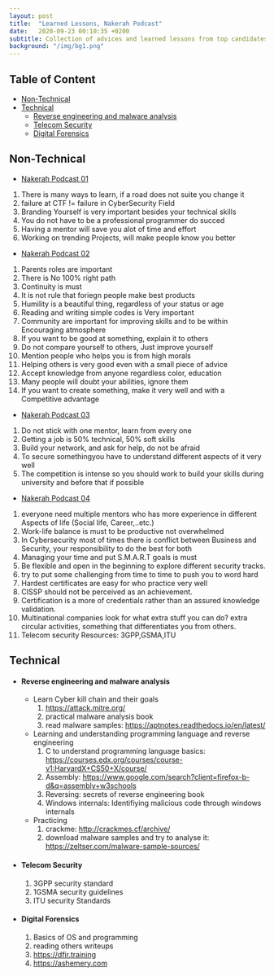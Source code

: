 ```yaml
---
layout: post
title:  "Learned Lessons, Nakerah Podcast"
date:   2020-09-23 00:10:35 +0200
subtitle: Collection of advices and learned lessons from top candidates speakers at <a href="https://nakerah.net/podcast/" style="color:#ffffff;">Nakerah Podcast</a>
background: "/img/bg1.png"
---
```


## Table of Content

* [Non-Technical](#non-technical)
* [Technical](#technical)
   * [Reverse engineering and malware analysis](#reverse-engineering-and-malware-analysis)
   * [Telecom Security](#telecom-security)  
   * [Digital Forensics](#digital-forensics)

## Non-Technical

* [Nakerah Podcast 01](https://nakerah.net/podcast/01-nakerah-podcast-amr-thabet-former-malware-researcher-at-symantec-founder-of-maltrak/)
1. There is many ways to learn, if a road does not suite you change it
2. failure at CTF != failure in CyberSecurity Field
3. Branding Yourself is very important besides your technical skills
4. You do not have to be a professional programmer do succed
5. Having a mentor will save you alot of time and effort
6. Working on trending Projects, will make people know you better

* [Nakerah Podcast 02](https://nakerah.net/podcast/02-ali-hadi-assistant-professor-at-champlain-college-author-of-elearnsecurity-digital-forensics-malware-analysis-courses/)

1. Parents roles are important
2. There is No 100% right path
3. Continuity is must
4. It is not rule that foriegn people make best products
5. Humility is a beautiful thing, regardless of your status or age   
6. Reading and writing simple codes is Very important
7. Community are important for improving skills and to be within Encouraging atmosphere
8. If you want to be good at something, explain it to others
9. Do not compare yourself to others, Just improve yourself
10. Mention people who helps you is from high morals
11. Helping others is very good even with a small piece of advice
12. Accept knowledge from anyone regardless color, education
13. Many people will doubt your abilities, ignore them
14. If you want to create something, make it very well and with a Competitive advantage

* [Nakerah Podcast 03](https://nakerah.net/podcast/03-bahaa-othman-chief-information-security-officer-fawry/)

1. Do not stick with one mentor, learn from every one
2. Getting a job is 50% technical, 50% soft skills
3. Build your network, and ask for help, do not be afraid
4. To secure somethingyou have to understand different aspects of it very well
5. The competition is intense so you should work to build your skills during university and before that if possible

* [Nakerah Podcast 04](https://nakerah.net/podcast/04-hassan-mourad-security-technical-leader-cisco/)

1. everyone need multiple mentors who has more experience in different Aspects of life (Social life, Career,..etc.)
2. Work-life balance is must to be productive not overwhelmed
3. In Cybersecurity most of times there is conflict between Business and Security, your responsibility to do the best for both
4. Managing your time and put S.M.A.R.T goals is must
5. Be flexible and open in the beginning to explore different security tracks.
6. try to put some challenging from time to time to push you to word hard
7. Hardest certificates are easy for who practice very well
8. CISSP should not be perceived as an achievement.
9. Certification is a more of credentials rather than an assured knowledge validation.
10. Multinational companies look for what extra stuff you can do? extra circular activities, something that differentiates you from others.
11. Telecom security Resources: 3GPP,GSMA,ITU

## Technical

* #### Reverse engineering and malware analysis

   * Learn Cyber kill chain and their goals
      1. https://attack.mitre.org/
      2. practical malware analysis book
      3. read malware samples: https://aptnotes.readthedocs.io/en/latest/
   * Learning and understanding programming language and reverse engineering
      1. C to understand programming language basics: https://courses.edx.org/courses/course-v1:HarvardX+CS50+X/course/
      2. Assembly: https://www.google.com/search?client=firefox-b-d&q=assembly+w3schools 
      3. Reversing: secrets of reverse engineering book
      4. Windows internals: Identifiying malicious code through windows internals
   * Practicing
      1. crackme: http://crackmes.cf/archive/
      2. download malware samples and try to analyse it: https://zeltser.com/malware-sample-sources/

* #### Telecom Security

   1. 3GPP security standard
   2. 1GSMA security guidelines
   3. ITU security Standards
   
* #### Digital Forensics

   1. Basics of OS and programming
   2. reading others writeups
   3. https://dfir.training
   4. https://ashemery.com
